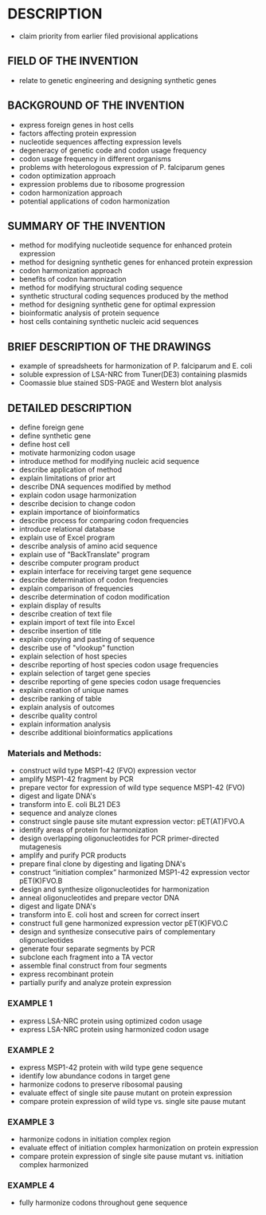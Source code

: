 # DESCRIPTION

- claim priority from earlier filed provisional applications

## FIELD OF THE INVENTION

- relate to genetic engineering and designing synthetic genes

## BACKGROUND OF THE INVENTION

- express foreign genes in host cells
- factors affecting protein expression
- nucleotide sequences affecting expression levels
- degeneracy of genetic code and codon usage frequency
- codon usage frequency in different organisms
- problems with heterologous expression of P. falciparum genes
- codon optimization approach
- expression problems due to ribosome progression
- codon harmonization approach
- potential applications of codon harmonization

## SUMMARY OF THE INVENTION

- method for modifying nucleotide sequence for enhanced protein expression
- method for designing synthetic genes for enhanced protein expression
- codon harmonization approach
- benefits of codon harmonization
- method for modifying structural coding sequence
- synthetic structural coding sequences produced by the method
- method for designing synthetic gene for optimal expression
- bioinformatic analysis of protein sequence
- host cells containing synthetic nucleic acid sequences

## BRIEF DESCRIPTION OF THE DRAWINGS

- example of spreadsheets for harmonization of P. falciparum and E. coli
- soluble expression of LSA-NRC from Tuner(DE3) containing plasmids
- Coomassie blue stained SDS-PAGE and Western blot analysis

## DETAILED DESCRIPTION

- define foreign gene
- define synthetic gene
- define host cell
- motivate harmonizing codon usage
- introduce method for modifying nucleic acid sequence
- describe application of method
- explain limitations of prior art
- describe DNA sequences modified by method
- explain codon usage harmonization
- describe decision to change codon
- explain importance of bioinformatics
- describe process for comparing codon frequencies
- introduce relational database
- explain use of Excel program
- describe analysis of amino acid sequence
- explain use of "BackTranslate" program
- describe computer program product
- explain interface for receiving target gene sequence
- describe determination of codon frequencies
- explain comparison of frequencies
- describe determination of codon modification
- explain display of results
- describe creation of text file
- explain import of text file into Excel
- describe insertion of title
- explain copying and pasting of sequence
- describe use of "vlookup" function
- explain selection of host species
- describe reporting of host species codon usage frequencies
- explain selection of target gene species
- describe reporting of gene species codon usage frequencies
- explain creation of unique names
- describe ranking of table
- explain analysis of outcomes
- describe quality control
- explain information analysis
- describe additional bioinformatics applications

### Materials and Methods:

- construct wild type MSP1-42 (FVO) expression vector
- amplify MSP1-42 fragment by PCR
- prepare vector for expression of wild type sequence MSP1-42 (FVO)
- digest and ligate DNA's
- transform into E. coli BL21 DE3
- sequence and analyze clones
- construct single pause site mutant expression vector: pET(AT)FVO.A
- identify areas of protein for harmonization
- design overlapping oligonucleotides for PCR primer-directed mutagenesis
- amplify and purify PCR products
- prepare final clone by digesting and ligating DNA's
- construct “initiation complex” harmonized MSP1-42 expression vector pET(K)FVO.B
- design and synthesize oligonucleotides for harmonization
- anneal oligonucleotides and prepare vector DNA
- digest and ligate DNA's
- transform into E. coli host and screen for correct insert
- construct full gene harmonized expression vector pET(K)FVO.C
- design and synthesize consecutive pairs of complementary oligonucleotides
- generate four separate segments by PCR
- subclone each fragment into a TA vector
- assemble final construct from four segments
- express recombinant protein
- partially purify and analyze protein expression

### EXAMPLE 1

- express LSA-NRC protein using optimized codon usage
- express LSA-NRC protein using harmonized codon usage

### EXAMPLE 2

- express MSP1-42 protein with wild type gene sequence
- identify low abundance codons in target gene
- harmonize codons to preserve ribosomal pausing
- evaluate effect of single site pause mutant on protein expression
- compare protein expression of wild type vs. single site pause mutant

### EXAMPLE 3

- harmonize codons in initiation complex region
- evaluate effect of initiation complex harmonization on protein expression
- compare protein expression of single site pause mutant vs. initiation complex harmonized

### EXAMPLE 4

- fully harmonize codons throughout gene sequence

